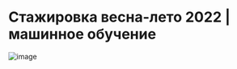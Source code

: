 # Стажировка весна-лето 2022 | машинное обучение

![image](https://user-images.githubusercontent.com/111676263/185988342-ee7b7236-c450-4f9e-b3b0-6e15f76cd3ee.png)
